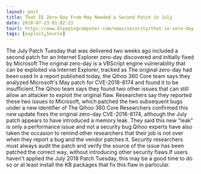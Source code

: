 ```yaml
---
layout: post
title: That IE Zero-Day From May Needed a Second Patch in July
date: 2018-07-23 01:02:13
tourl: https://www.bleepingcomputer.com/news/security/that-ie-zero-day-from-may-needed-a-second-patch-in-july/
tags: [exploit,Source]
---
```

The July Patch Tuesday that was delivered two weeks ago included a second patch for an Internet Explorer zero-day discovered and initially fixed by Microsoft The original zero-day is a VBScript engine vulnerability that can be exploited via Internet Explorer, tracked as The original zero-day had been used In a report published today, the Qihoo 360 Core team says they analyzed Microsoft's May patch for CVE-2018-8174 and found it to be insufficient.The Qihoo team says they found two other issues that can still allow an attacker to exploit the original flaw. Researchers say they reported these two issues to Microsoft, which patched the two subsequent bugs under a new identifier of The Qihoo 360 Core Researchers confirmed this new update fixes the original zero-day CVE-2018-8174, although the July patch appears to have introduced a memory leak. They said this new "leak" is only a performance issue and not a security bug.Qihoo experts have also taken the occasion to remind other researchers that their job is not over when they report a bug and the vendor patches it. Security researchers must always audit the patch and verify the source of the issue has been patched the correct way, without introducing other security flaws.If users haven't applied the July 2018 Patch Tuesday, this may be a good time to do so or at least install the KB packages that fix this flaw in particular.